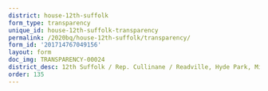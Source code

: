 ```yaml
---
district: house-12th-suffolk
form_type: transparency
unique_id: house-12th-suffolk-transparency
permalink: /2020bq/house-12th-suffolk/transparency/
form_id: '201714767049156'
layout: form
doc_img: TRANSPARENCY-00024
district_desc: 12th Suffolk / Rep. Cullinane / Readville, Hyde Park, Milton
order: 135
---
```

